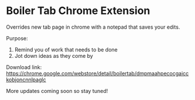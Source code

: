 # Boiler Tab Chrome Extension

Overrides new tab page in chrome with a notepad that saves your edits.

Purpose:
1. Remind you of work that needs to be done
2. Jot down ideas as they come by

Download link: https://chrome.google.com/webstore/detail/boilertab/dmpmaahpecocgaicckobjoncnnlpaglc

More updates coming soon so stay tuned!
